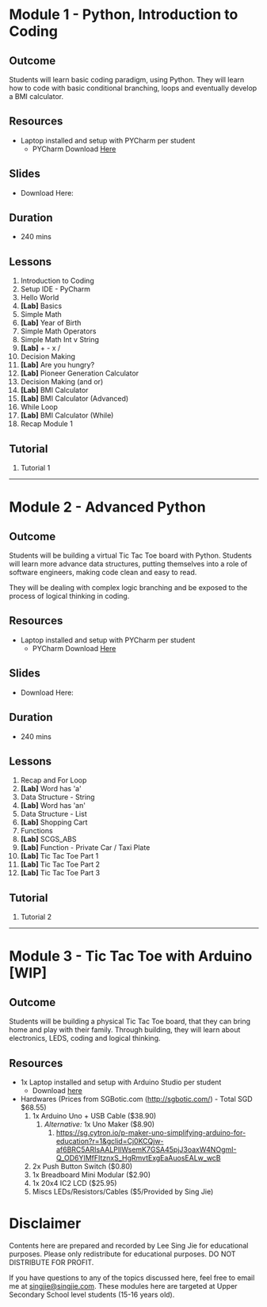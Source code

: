 # Module 1 - Python, Introduction to Coding

## Outcome

Students will learn basic coding paradigm, using Python. They will learn how to code with basic conditional branching, loops and eventually develop a BMI calculator.

## Resources
- Laptop installed and setup with PYCharm per student
  - PYCharm Download [Here](https://www.jetbrains.com/pycharm/download/#section=windows)
  
## Slides
- Download Here: <link>

## Duration 
- 240 mins

## Lessons
1. Introduction to Coding
1. Setup IDE - PyCharm
1. Hello World
1. **[Lab]** Basics
1. Simple Math
1. **[Lab]** Year of Birth
1. Simple Math Operators
1. Simple Math Int v String
1. **[Lab]** + - x /
1. Decision Making
1. **[Lab]** Are you hungry?
1. **[Lab]** Pioneer Generation Calculator
1. Decision Making (and or)
1. **[Lab]** BMI Calculator
1. **[Lab]** BMI Calculator (Advanced)
1. While Loop
1. **[Lab]** BMI Calculator (While)
1. Recap Module 1

## Tutorial
1. Tutorial 1

----

# Module 2 - Advanced Python 

## Outcome
Students will be building a virtual Tic Tac Toe board with Python. Students will learn more advance data structures, putting themselves into a role of software engineers, making code clean and easy to read.
 
They will be dealing with complex logic branching and be exposed to the process of logical thinking in coding.

## Resources
- Laptop installed and setup with PYCharm per student
  - PYCharm Download [Here](https://www.jetbrains.com/pycharm/download/#section=windows)

## Slides
- Download Here: <link>

## Duration 
- 240 mins

## Lessons
1. Recap and For Loop
1. **[Lab]** Word has 'a'
1. Data Structure - String
1. **[Lab]** Word has 'an'
1. Data Structure - List
1. **[Lab]** Shopping Cart
1. Functions
1. **[Lab]** SCGS_ABS
1. **[Lab]** Function - Private Car / Taxi Plate
1. **[Lab]** Tic Tac Toe Part 1
1. **[Lab]** Tic Tac Toe Part 2
1. **[Lab]** Tic Tac Toe Part 3

## Tutorial
1. Tutorial 2

----

# Module 3 - Tic Tac Toe with Arduino [WIP]

## Outcome
Students will be building a physical Tic Tac Toe board, that they can bring home and play with their family. Through building, they will learn about electronics, LEDS, coding and logical thinking. 

## Resources
- 1x Laptop installed and setup with Arduino Studio per student
    - Download [here](https://www.arduino.cc/en/main/software)
- Hardwares (Prices from SGBotic.com (http://sgbotic.com/) - Total SGD $68.55) 
    1. 1x Arduino Uno + USB Cable ($38.90) 
        1. *Alternative:* 1x Uno Maker ($8.90) 
            1. https://sg.cytron.io/p-maker-uno-simplifying-arduino-for-education?r=1&gclid=Cj0KCQjw-af6BRC5ARIsAALPIlWsemK7GSA45pjJ3oaxW4NOgmI-Q_OD6YIMfFItznxS_HgRmvtExgEaAuosEALw_wcB
    2. 2x Push Button Switch ($0.80)
    3. 1x Breadboard Mini Modular ($2.90)
    4. 1x 20x4 IC2 LCD ($25.95)
    5. Miscs LEDs/Resistors/Cables ($5/Provided by Sing Jie)

# Disclaimer
Contents here are prepared and recorded by Lee Sing Jie for educational purposes. Please only redistribute for educational purposes. DO NOT DISTRIBUTE FOR PROFIT.

If you have questions to any of the topics discussed here, feel free to email me at [singjie@singjie.com](singjie@singjie.com). These modules here are targeted at Upper Secondary School level students (15-16 years old). 
